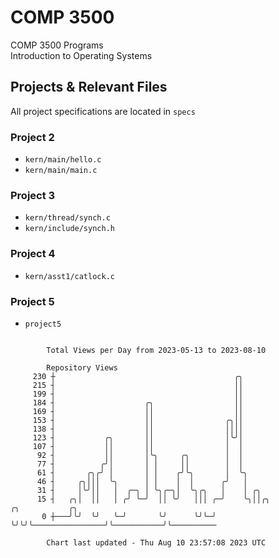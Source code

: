 # COMP 3500
COMP 3500 Programs  
Introduction to Operating Systems  
## Projects & Relevant Files
All project specifications are located in `specs`
### Project 2
- `kern/main/hello.c`
- `kern/main/main.c`
### Project 3
- `kern/thread/synch.c`
- `kern/include/synch.h`
### Project 4
- `kern/asst1/catlock.c`
### Project 5
- `project5`

```

        Total Views per Day from 2023-05-13 to 2023-08-10

        Repository Views
     230 ┼                                        ╭╮
     215 ┤                                        ││
     199 ┤                                        ││
     184 ┤                    ╭╮                  ││
     169 ┤                    ││                  ││
     153 ┤                    ││                ╭╮││
     138 ┤                    ││                ││││
     123 ┤           ╭╮       ││                │╰╯│
     107 ┤           ││       ││                │  │
      92 ┤           ││       │╰╮     ╭╮        │  │
      77 ┤          ╭╯│       │ │     ││        │  │
      61 ┤       ╭╮╭╯ │       │ │    ╭╯╰╮       │  ╰╮
      46 ┤     ╭╮│││  ╰╮      │ │    │  │      ╭╯   │
      31 ┤     │╰╯││   │  ╭─╮ │ ╰╮╭─╮│  ╰╮╭╮   │    │ ╭╮
      15 ┤   ╭╮│  ││   │ ╭╯ ╰─╯  ││ ╰╯   │││ ╭─╯    ╰╮││╭╮                ╭╮           ╭╮
       0 ┼───╯╰╯  ╰╯   ╰─╯       ╰╯      ╰╯╰─╯       ╰╯╰╯╰────────────────╯╰───────────╯╰──────────

        Chart last updated - Thu Aug 10 23:57:08 2023 UTC
        
```
